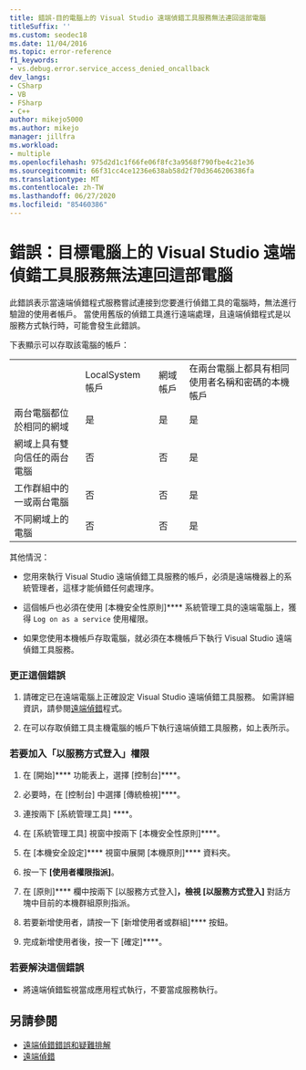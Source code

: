 ```yaml
---
title: 錯誤-目的電腦上的 Visual Studio 遠端偵錯工具服務無法連回這部電腦
titleSuffix: ''
ms.custom: seodec18
ms.date: 11/04/2016
ms.topic: error-reference
f1_keywords:
- vs.debug.error.service_access_denied_oncallback
dev_langs:
- CSharp
- VB
- FSharp
- C++
author: mikejo5000
ms.author: mikejo
manager: jillfra
ms.workload:
- multiple
ms.openlocfilehash: 975d2d1c1f66fe06f8fc3a9568f790fbe4c21e36
ms.sourcegitcommit: 66f31cc4ce1236e638ab58d2f70d3646206386fa
ms.translationtype: MT
ms.contentlocale: zh-TW
ms.lasthandoff: 06/27/2020
ms.locfileid: "85460386"
---
```

# <a name="error-the-visual-studio-remote-debugger-service-on-the-target-computer-cannot-connect-back-to-this-computer"></a>錯誤：目標電腦上的 Visual Studio 遠端偵錯工具服務無法連回這部電腦
此錯誤表示當遠端偵錯程式服務嘗試連接到您要進行偵錯工具的電腦時，無法進行驗證的使用者帳戶。 當使用舊版的偵錯工具進行遠端處理，且遠端偵錯程式是以服務方式執行時，可能會發生此錯誤。

 下表顯示可以存取該電腦的帳戶：

|||||
|-|-|-|-|
||LocalSystem 帳戶|網域帳戶|在兩台電腦上都具有相同使用者名稱和密碼的本機帳戶|
|兩台電腦都位於相同的網域|是|是|是|
|網域上具有雙向信任的兩台電腦|否|否|是|
|工作群組中的一或兩台電腦|否|否|是|
|不同網域上的電腦|否|否|是|

 其他情況：

- 您用來執行 Visual Studio 遠端偵錯工具服務的帳戶，必須是遠端機器上的系統管理者，這樣才能偵錯任何處理序。

- 這個帳戶也必須在使用 [本機安全性原則]**** 系統管理工具的遠端電腦上，獲得 `Log on as a service` 使用權限。

- 如果您使用本機帳戶存取電腦，就必須在本機帳戶下執行 Visual Studio 遠端偵錯工具服務。

### <a name="to-correct-this-error"></a>更正這個錯誤

1. 請確定已在遠端電腦上正確設定 Visual Studio 遠端偵錯工具服務。 如需詳細資訊，請參閱[遠端偵錯](../debugger/remote-debugging.md)程式。

2. 在可以存取偵錯工具主機電腦的帳戶下執行遠端偵錯工具服務，如上表所示。

### <a name="to-add-log-on-as-a-service-privilege"></a>若要加入「以服務方式登入」權限

1. 在 [開始]**** 功能表上，選擇 [控制台]****。

2. 必要時，在 [控制台] 中選擇 [傳統檢視]****。

3. 連按兩下 [系統管理工具] ****。

4. 在 [系統管理工具] 視窗中按兩下 [本機安全性原則]****。

5. 在 [本機安全設定]**** 視窗中展開 [本機原則]**** 資料夾。

6. 按一下 **[使用者權限指派]**。

7. 在 [原則]**** 欄中按兩下 [以服務方式登入]****，檢視 [以服務方式登入]**** 對話方塊中目前的本機群組原則指派。

8. 若要新增使用者，請按一下 [新增使用者或群組]**** 按鈕。

9. 完成新增使用者後，按一下 [確定]****。

### <a name="to-work-around-this-error"></a>若要解決這個錯誤

- 將遠端偵錯監視當成應用程式執行，不要當成服務執行。

## <a name="see-also"></a>另請參閱
- [遠端偵錯錯誤和疑難排解](../debugger/remote-debugging-errors-and-troubleshooting.md)
- [遠端偵錯](../debugger/remote-debugging.md)